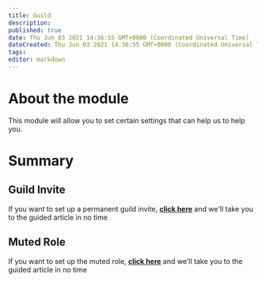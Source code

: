 ```yaml
---
title: Guild
description:
published: true
date: Thu Jun 03 2021 14:36:55 GMT+0000 (Coordinated Universal Time)
dateCreated: Thu Jun 03 2021 14:36:55 GMT+0000 (Coordinated Universal Time)
tags:
editor: markdown
---
```


# About the module

This module will allow you to set certain settings that can help us to help you.

# Summary

## Guild Invite

If you want to set up a permanent guild invite, **[click here](/en/modules/guild/invite)** and we'll take you to the guided article in no time

## Muted Role

If you want to set up the muted role, **[click here](/en/modules/guild/muted)** and we'll take you to the guided article in no time
